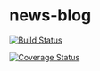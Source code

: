 # news-blog

[![Build Status](https://travis-ci.org/Hoxtygen/news-blog.svg?branch=develop)](https://travis-ci.org/Hoxtygen/news-blog)


[![Coverage Status](https://coveralls.io/repos/github/Hoxtygen/news-blog/badge.svg?branch=develop)](https://coveralls.io/github/Hoxtygen/news-blog?branch=develop)